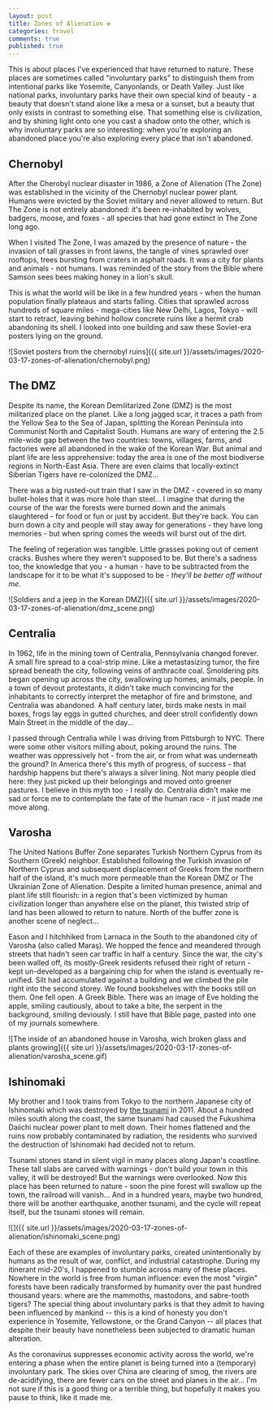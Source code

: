 ```yaml
---
layout: post
title: Zones of Alienation ☢️
categories: travel
comments: true
published: true
---
```


This is about places I've experienced that have returned to nature. These places are sometimes called "involuntary parks" to distinguish them from intentional parks like Yosemite, Canyonlands, or Death Valley. Just like national parks, involuntary parks have their own special kind of beauty - a beauty that doesn't stand alone like a mesa or a sunset, but a beauty that only exists in contrast to something else. That something else is civilization, and by shining light onto one you cast a shadow onto the other, which is why involuntary parks are so interesting: when you're exploring an abandoned place you're also exploring every place that isn't abandoned.


## Chernobyl

After the Cherobyl nuclear disaster in 1986, a Zone of Alienation (The Zone) was established in the vicinity of the Chernobyl nuclear power plant. Humans were evicted by the Soviet military and never allowed to return. But The Zone is not entirely abandoned: it's been re-inhabited by wolves, badgers, moose, and foxes - all species that had gone extinct in The Zone long ago.

When I visited The Zone, I was amazed by the presence of nature - the invasion of tall grasses in front lawns, the tangle of vines sprawled over rooftops, trees bursting from craters in asphalt roads. It was a city for plants and animals - not humans. I was reminded of the story from the Bible where Samson sees bees making honey in a lion's skull.

This is what the world will be like in a few hundred years - when the human population finally plateaus and starts falling. Cities that sprawled across hundreds of square miles - mega-cities like New Delhi, Lagos, Tokyo - will start to retract, leaving behind hollow concrete ruins like a hermit crab abandoning its shell. I looked into one building and saw these Soviet-era posters lying on the ground.

![Soviet posters from the chernobyl ruins]({{ site.url }}/assets/images/2020-03-17-zones-of-alienation/chernobyl.png)


## The DMZ

Despite its name, the Korean Demilitarized Zone (DMZ) is the most militarized place on the planet. Like a long jagged scar, it traces a path from the Yellow Sea to the Sea of Japan, splitting the Korean Peninsula into Communist North and Capitalist South. Humans are wary of entering the 2.5 mile-wide gap between the two countries: towns, villages, farms, and factories were all abandoned in the wake of the Korean War. But animal and plant life are less apprehensive: today the area is one of the most biodiverse regions in North-East Asia. There are even claims that locally-extinct Siberian Tigers have re-colonized the DMZ...

There was a big rusted-out train that I saw in the DMZ - covered in so many bullet-holes that it was more hole than steel... I imagine that during the course of the war the forests were burned down and the animals slaughtered - for food or fun or just by accident. But they're back. You can burn down a city and people will stay away for generations - they have long memories - but when spring comes the weeds will burst out of the dirt.

The feeling of regeration was tangible. Little grasses poking out of cement cracks. Bushes where they weren't supposed to be. But there's a sadness too, the knowledge that you - a human - have to be subtracted from the landscape for it to be what it's supposed to be - _they'll be better off without me_.

![Soldiers and a jeep in the Korean DMZ]({{ site.url }}/assets/images/2020-03-17-zones-of-alienation/dmz_scene.png)


## Centralia

In 1962, life in the mining town of Centralia, Pennsylvania changed forever. A small fire spread to a coal-strip mine. Like a metastasizing tumor, the fire spread beneath the city, following veins of anthracite coal. Smoldering pits began opening up across the city, swallowing up homes, animals, people. In a town of devout protestants, it didn't take much convincing for the inhabitants to correctly interpret the metaphor of fire and brimstone, and Centralia was abandoned. A half century later, birds make nests in mail boxes, frogs lay eggs in gutted churches, and deer stroll confidently down Main Street in the middle of the day...

I passed through Centralia while I was driving from Pittsburgh to NYC. There were some other visitors milling about, poking around the ruins. The weather was oppressively hot - from the air, or from what was underneath the ground? In America there's this myth of progress, of success - that hardship happens but there's always a silver lining. Not many people died here: they just picked up their belongings and moved onto greener pastures. I believe in this myth too - I really do. Centralia didn't make me sad or force me to contemplate the fate of the human race - it just made me move along.


## Varosha

The United Nations Buffer Zone separates Turkish Northern Cyprus from its Southern (Greek) neighbor. Established following the Turkish invasion of Northern Cyprus and subsequent displacement of Greeks from the northern half of the island, it's much more permeable than the Korean DMZ or The Ukrainian Zone of Alienation. Despite a limited human presence, animal and plant life still flourish: in a region that's been victimized by human civilization longer than anywhere else on the planet, this twisted strip of land has been allowed to return to nature. North of the buffer zone is another scene of neglect...

Eason and I hitchhiked from Larnaca in the South to the abandoned city of Varosha (also called Maraş). We hopped the fence and meandered through streets that hadn't seen car traffic in half a century. Since the war, the city's been walled off, its mostly-Greek residents refused their right of return - kept un-developed as a bargaining chip for when the island is eventually re-unified. Silt had accumulated against a building and we climbed the pile right into the second storey. We found bookshelves with the books still on them. One fell open. A Greek Bible. There was an image of Eve holding the apple, smiling cautiously, about to take a bite, the serpent in the background, smiling deviously. I still have that Bible page, pasted into one of my journals somewhere.

![The inside of an abandoned house in Varosha, wich broken glass and plants growing]({{ site.url }}/assets/images/2020-03-17-zones-of-alienation/varosha_scene.gif)


## Ishinomaki

My brother and I took trains from Tokyo to the northern Japanese city of Ishinomaki which was destroyed by [the tsunami](https://en.wikipedia.org/wiki/2011_T%C5%8Dhoku_earthquake_and_tsunami) in 2011. About a hundred miles south along the coast, the same tsunami had caused the Fukushima Daiichi nuclear power plant to melt down. Their homes flattened and the ruins now probably contaminated by radiation, the residents who survived the destruction of Ishinomaki had decided not to return.

Tsunami stones stand in silent vigil in many places along Japan's coastline. These tall slabs are carved with warnings - don't build your town in this valley, it will be destroyed! But the warnings were overlooked. Now this place has been returned to nature - soon the pine forest will swallow up the town, the railroad will vanish... And in a hundred years, maybe two hundred, there will be another earthquake, another tsunami, and the cycle will repeat itself, but the tsunami stones will remain.

![]({{ site.url }}/assets/images/2020-03-17-zones-of-alienation/ishinomaki_scene.png)


Each of these are examples of involuntary parks, created unintentionally by humans as the result of war, conflict, and industrial catastrophe. During my itinerant mid-20's, I happened to stumble across many of these places. Nowhere in the world is free from human influence: even the most "virgin" forests have been radically transformed by humanity over the past hundred thousand years: where are the mammoths, mastodons, and sabre-tooth tigers? The special thing about involuntary parks is that they admit to having been influenced by mankind -- this is a kind of honesty you don't experience in Yosemite, Yellowstone, or the Grand Canyon -- all places that despite their beauty have nonetheless been subjected to dramatic human alteration.

As the coronavirus suppresses economic activity across the world, we're entering a phase when the entire planet is being turned into a (temporary) involuntary park. The skies over China are clearing of smog, the rivers are de-acidifying, there are fewer cars on the street and planes in the air... I'm not sure if this is a good thing or a terrible thing, but hopefully it makes you pause to think, like it made me.

<!--

I spent a good chunk of my 20's traveling to unconventional destinations: war zones, unrecognized countries, abandoned cities, scenes of natural disasters. This is sometimes called _dark tourism_ but it's not as gritty or sketchy as the name implies - I got to meet some amazing people, visit beautiful places, learn languages, try new foods... I think that Disneyland is the real _dark tourism_ - all the stressed-out workers, $5 bottles of water, commercialization, family arguments, _are we there yet's_...

When I was a kid, my dad got a new job in California. So my family packed up our bags and moved across the country. I remember the shock of everything being new: palm trees instead of maples, rolling brown hills instead of rivers and lakes, Mexican food instead of Italian. I have the distinct memory of walking home from school one day and watching snow pour out of the sky all around me - snow in California! Snow in the _summer_! I also remember the shock I felt when I realized that the snowflakes were actually __ashes__ - a fire was raging on the other side of one of the hills... if you listened closely you could hear the faint scream of firetrucks on the horizon...

-->
